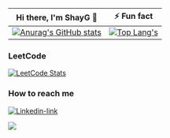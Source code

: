 |                                                                                     Hi there, I'm ShayG 👋                                                                                      |                                                                                                    ⚡ Fun fact                                                                                                    |
|:----------------------------------------------------------------------------------------------------------------------------------------------------------------------------------------------:|:----------------------------------------------------------------------------------------------------------------------------------------------------------------------------------------------------------------:|
| [![Anurag's GitHub stats](https://github-readme-stats.vercel.app/api?username=ShayGali&show_icons=true&count_private=true&card_width=500)](https://github.com/anuraghazra/github-readme-stats) | [![Top Lang's](https://github-readme-stats.vercel.app/api/top-langs/?username=ShayGali&hide=jupyter%20notebook&layout=compact&langs_count=6&card_width=450)](https://github.com/anuraghazra/github-readme-stats) |

### LeetCode

[![LeetCode Stats](https://leetcard.jacoblin.cool/shaygali?&theme=unicorn&hide=ranking&ext=skills)](https://leetcode.com/ShayGali/)

### How to reach me

[![Linkedin-link](https://img.shields.io/badge/linkedin%20-%230077B5.svg?&style=for-the-badge&logo=linkedin&logoColor=white)](https://www.linkedin.com/in/shay-gali)
<!-- 
<p align="center">
  <a href="https://skillicons.dev">
    <img src="https://skillicons.dev/icons?i=java,kotlin,js,ts,nodejs,py,go,cs,html,css" />
    <br>
    <img src="https://skillicons.dev/icons?i=express,react,redux,angular,androidstudio,spring,firebase,postgres,mongodb,mysql,sqlite" />
    <br>
    <img src="https://skillicons.dev/icons?i=,git,github,md,idea,vscode,postman,linux," />
  </a>
</p>
-->

 ![](https://komarev.com/ghpvc/?username=shaygali)
